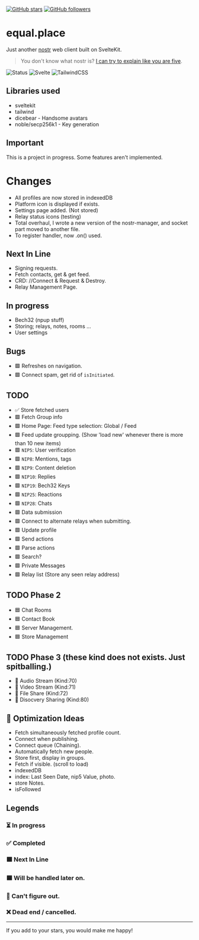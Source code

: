 
[![GitHub stars](https://img.shields.io/github/stars/siniradam/equal.place.svg?style=social&label=Star&maxAge=2592000)](https://GitHub.com/siniradam/equal.place/stargazers/)
[![GitHub followers](https://img.shields.io/github/followers/siniradam.svg?style=social&label=Follow&maxAge=2592000)](https://github.com/siniradam?tab=followers) 

# equal.place
Just another [nostr](https://github.com/nostr-protocol/nostr) web client built on SvelteKit. 

>You don't know what nostr is? [I can try to explain like you are five](https://gist.github.com/siniradam/73cf670871228daeaeeb7593c6d26999).

![Status](https://img.shields.io/badge/Status-In%20Development-yellow?style=for-the-badge) 
![Svelte](https://img.shields.io/badge/svelte-%23f1413d.svg?style=for-the-badge&logo=svelte&logoColor=white)
![TailwindCSS](https://img.shields.io/badge/tailwindcss-%2338B2AC.svg?style=for-the-badge&logo=tailwind-css&logoColor=white)

## Libraries used
- sveltekit
- tailwind
- dicebear - Handsome avatars
- noble/secp256k1 - Key generation



## Important
This is a project in progress. Some features aren't implemented.


# Changes
- All profiles are now stored in indexedDB
- Platform icon is displayed if exists.
- Settings page added. (Not stored)
- Relay status icons (testing)
- Total overhaul, I wrote a new version of the nostr-manager, and socket part moved to another file.
- To register handler, now .on() used.

## Next In Line
- Signing requests.
- Fetch contacts, get & get feed.
- CRD: //Connect & Request & Destroy.
- Relay Management Page.

## In progress
- Bech32 (npup stuff)
- Storing; relays, notes, rooms ...
- User settings


## Bugs 
- 🟩 Refreshes on navigation.
- 🟩 Connect spam, get rid of `isInitiated`.


## TODO
- ✅ Store fetched users
- 🟩 Fetch Group info
- 🟩 Home Page: Feed type selection: Global / Feed
- 🟩 Feed update groupping. (Show 'load new' whenever there is more than 10 new items)
- 🟩 `NIP5`: User verification
- 🟩 `NIP8`: Mentions, tags
- 🟩 `NIP9`: Content deletion
- 🟩 `NIP10`: Replies
- 🟩 `NIP19`: Bech32 Keys
- 🟩 `NIP25`: Reactions
- 🟩 `NIP28`: Chats
- 🟩 Data submission
- 🟩 Connect to alternate relays when submitting.
- 🟩 Update profile
- 🟩 Send actions
- 🟩 Parse actions
- 🟩 Search?
- 🟩 Private Messages
- 🟩 Relay list (Store any seen relay address)



## TODO Phase 2
- 🟦 Chat Rooms
- 🟦 Contact Book
- 🟦 Server Management.
- 🟦 Store Management


## TODO Phase 3 (these kind does not exists. Just spitballing.)
- 💭 Audio Stream (Kind:70)
- 💭 Video Stream (Kind:71)
- 💭 File Share (Kind:72)
- 💭 Disocvery Sharing (Kind:80)


## 💭 Optimization Ideas
- Fetch simultaneously fetched profile count.
- Connect when publishing.
- Connect queue (Chaining).
- Automatically fetch new people.
- Store first, display in groups.
- Fetch if visible. (scroll to load)
- indexedDB
- index: Last Seen Date, nip5 Value, photo.
- store Notes.
- isFollowed


## Legends
### ⏳ In progress
### ✅ Completed 
### 🟩 Next In Line
### 🟦 Will be handled later on.
### 🔴 Can't figure out.
### ❌ Dead end / cancelled.

---
If you add to your stars, you would make me happy!

